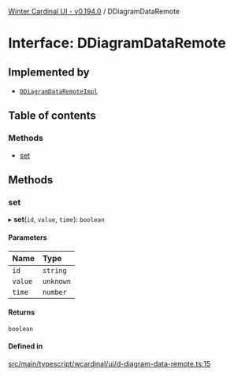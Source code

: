 [Winter Cardinal UI - v0.194.0](../index.md) / DDiagramDataRemote

# Interface: DDiagramDataRemote

## Implemented by

- [`DDiagramDataRemoteImpl`](../classes/DDiagramDataRemoteImpl.md)

## Table of contents

### Methods

- [set](DDiagramDataRemote.md#set)

## Methods

### set

▸ **set**(`id`, `value`, `time`): `boolean`

#### Parameters

| Name | Type |
| :------ | :------ |
| `id` | `string` |
| `value` | `unknown` |
| `time` | `number` |

#### Returns

`boolean`

#### Defined in

[src/main/typescript/wcardinal/ui/d-diagram-data-remote.ts:15](https://github.com/winter-cardinal/winter-cardinal-ui/blob/v0.194.0/src/main/typescript/wcardinal/ui/d-diagram-data-remote.ts#L15)
